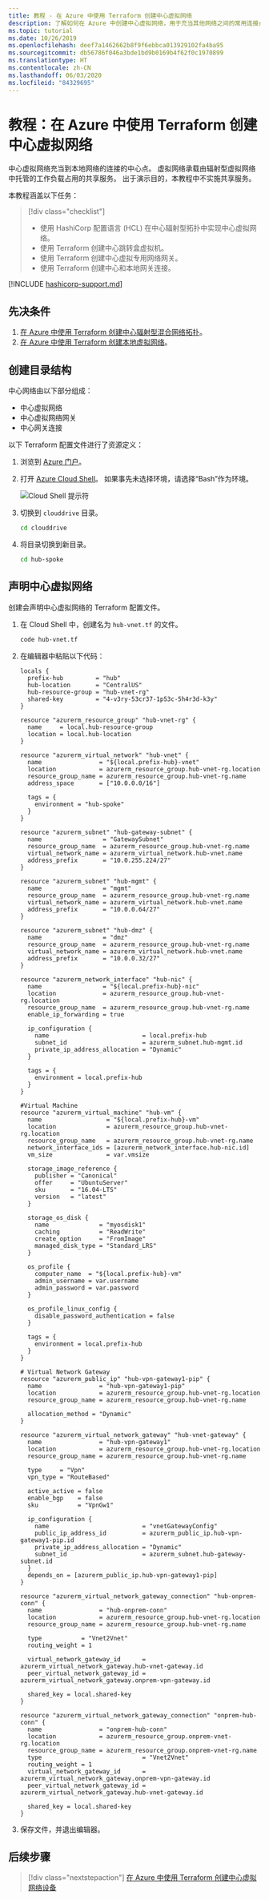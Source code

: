 ```yaml
---
title: 教程 - 在 Azure 中使用 Terraform 创建中心虚拟网络
description: 了解如何在 Azure 中创建中心虚拟网络，用于充当其他网络之间的常用连接点。
ms.topic: tutorial
ms.date: 10/26/2019
ms.openlocfilehash: deef7a1462662b8f9f6ebbca013929102fa4ba95
ms.sourcegitcommit: db56786f046a3bde1bd9b0169b4f62f0c1970899
ms.translationtype: HT
ms.contentlocale: zh-CN
ms.lasthandoff: 06/03/2020
ms.locfileid: "84329695"
---
```

# <a name="tutorial-create-a-hub-virtual-network-in-azure-by-using-terraform"></a>教程：在 Azure 中使用 Terraform 创建中心虚拟网络

中心虚拟网络充当到本地网络的连接的中心点。 虚拟网络承载由辐射型虚拟网络中托管的工作负载占用的共享服务。 出于演示目的，本教程中不实施共享服务。

本教程涵盖以下任务：

> [!div class="checklist"]
> * 使用 HashiCorp 配置语言 (HCL) 在中心辐射型拓扑中实现中心虚拟网络。
> * 使用 Terraform 创建中心跳转盒虚拟机。
> * 使用 Terraform 创建中心虚拟专用网络网关。
> * 使用 Terraform 创建中心和本地网关连接。

[!INCLUDE [hashicorp-support.md](includes/hashicorp-support.md)]

## <a name="prerequisites"></a>先决条件

1. [在 Azure 中使用 Terraform 创建中心辐射型混合网络拓扑](./hub-spoke-introduction.md)。
1. [在 Azure 中使用 Terraform 创建本地虚拟网络](./hub-spoke-on-prem.md)。

## <a name="create-the-directory-structure"></a>创建目录结构

中心网络由以下部分组成：

- 中心虚拟网络
- 中心虚拟网络网关
- 中心网关连接 

以下 Terraform 配置文件进行了资源定义：

1. 浏览到 [Azure 门户](https://portal.azure.com)。

1. 打开 [Azure Cloud Shell](/azure/cloud-shell/overview)。 如果事先未选择环境，请选择“Bash”作为环境。 

    ![Cloud Shell 提示符](./media/common/azure-portal-cloud-shell-button-min.png)

1. 切换到 `clouddrive` 目录。

    ```bash
    cd clouddrive
    ```

1. 将目录切换到新目录。

    ```bash
    cd hub-spoke
    ```

## <a name="declare-the-hub-virtual-network"></a>声明中心虚拟网络

创建会声明中心虚拟网络的 Terraform 配置文件。

1. 在 Cloud Shell 中，创建名为 `hub-vnet.tf` 的文件。

    ```bash
    code hub-vnet.tf
    ```

1. 在编辑器中粘贴以下代码：

    ```hcl
    locals {
      prefix-hub         = "hub"
      hub-location       = "CentralUS"
      hub-resource-group = "hub-vnet-rg"
      shared-key         = "4-v3ry-53cr37-1p53c-5h4r3d-k3y"
    }

    resource "azurerm_resource_group" "hub-vnet-rg" {
      name     = local.hub-resource-group
      location = local.hub-location
    }

    resource "azurerm_virtual_network" "hub-vnet" {
      name                = "${local.prefix-hub}-vnet"
      location            = azurerm_resource_group.hub-vnet-rg.location
      resource_group_name = azurerm_resource_group.hub-vnet-rg.name
      address_space       = ["10.0.0.0/16"]

      tags = {
        environment = "hub-spoke"
      }
    }

    resource "azurerm_subnet" "hub-gateway-subnet" {
      name                 = "GatewaySubnet"
      resource_group_name  = azurerm_resource_group.hub-vnet-rg.name
      virtual_network_name = azurerm_virtual_network.hub-vnet.name
      address_prefix       = "10.0.255.224/27"
    }

    resource "azurerm_subnet" "hub-mgmt" {
      name                 = "mgmt"
      resource_group_name  = azurerm_resource_group.hub-vnet-rg.name
      virtual_network_name = azurerm_virtual_network.hub-vnet.name
      address_prefix       = "10.0.0.64/27"
    }

    resource "azurerm_subnet" "hub-dmz" {
      name                 = "dmz"
      resource_group_name  = azurerm_resource_group.hub-vnet-rg.name
      virtual_network_name = azurerm_virtual_network.hub-vnet.name
      address_prefix       = "10.0.0.32/27"
    }

    resource "azurerm_network_interface" "hub-nic" {
      name                 = "${local.prefix-hub}-nic"
      location             = azurerm_resource_group.hub-vnet-rg.location
      resource_group_name  = azurerm_resource_group.hub-vnet-rg.name
      enable_ip_forwarding = true

      ip_configuration {
        name                          = local.prefix-hub
        subnet_id                     = azurerm_subnet.hub-mgmt.id
        private_ip_address_allocation = "Dynamic"
      }

      tags = {
        environment = local.prefix-hub
      }
    }

    #Virtual Machine
    resource "azurerm_virtual_machine" "hub-vm" {
      name                  = "${local.prefix-hub}-vm"
      location              = azurerm_resource_group.hub-vnet-rg.location
      resource_group_name   = azurerm_resource_group.hub-vnet-rg.name
      network_interface_ids = [azurerm_network_interface.hub-nic.id]
      vm_size               = var.vmsize

      storage_image_reference {
        publisher = "Canonical"
        offer     = "UbuntuServer"
        sku       = "16.04-LTS"
        version   = "latest"
      }

      storage_os_disk {
        name              = "myosdisk1"
        caching           = "ReadWrite"
        create_option     = "FromImage"
        managed_disk_type = "Standard_LRS"
      }

      os_profile {
        computer_name  = "${local.prefix-hub}-vm"
        admin_username = var.username
        admin_password = var.password
      }

      os_profile_linux_config {
        disable_password_authentication = false
      }

      tags = {
        environment = local.prefix-hub
      }
    }

    # Virtual Network Gateway
    resource "azurerm_public_ip" "hub-vpn-gateway1-pip" {
      name                = "hub-vpn-gateway1-pip"
      location            = azurerm_resource_group.hub-vnet-rg.location
      resource_group_name = azurerm_resource_group.hub-vnet-rg.name

      allocation_method = "Dynamic"
    }

    resource "azurerm_virtual_network_gateway" "hub-vnet-gateway" {
      name                = "hub-vpn-gateway1"
      location            = azurerm_resource_group.hub-vnet-rg.location
      resource_group_name = azurerm_resource_group.hub-vnet-rg.name

      type     = "Vpn"
      vpn_type = "RouteBased"

      active_active = false
      enable_bgp    = false
      sku           = "VpnGw1"

      ip_configuration {
        name                          = "vnetGatewayConfig"
        public_ip_address_id          = azurerm_public_ip.hub-vpn-gateway1-pip.id
        private_ip_address_allocation = "Dynamic"
        subnet_id                     = azurerm_subnet.hub-gateway-subnet.id
      }
      depends_on = [azurerm_public_ip.hub-vpn-gateway1-pip]
    }

    resource "azurerm_virtual_network_gateway_connection" "hub-onprem-conn" {
      name                = "hub-onprem-conn"
      location            = azurerm_resource_group.hub-vnet-rg.location
      resource_group_name = azurerm_resource_group.hub-vnet-rg.name

      type           = "Vnet2Vnet"
      routing_weight = 1

      virtual_network_gateway_id      = azurerm_virtual_network_gateway.hub-vnet-gateway.id
      peer_virtual_network_gateway_id = azurerm_virtual_network_gateway.onprem-vpn-gateway.id

      shared_key = local.shared-key
    }

    resource "azurerm_virtual_network_gateway_connection" "onprem-hub-conn" {
      name                = "onprem-hub-conn"
      location            = azurerm_resource_group.onprem-vnet-rg.location
      resource_group_name = azurerm_resource_group.onprem-vnet-rg.name
      type                            = "Vnet2Vnet"
      routing_weight = 1
      virtual_network_gateway_id      = azurerm_virtual_network_gateway.onprem-vpn-gateway.id
      peer_virtual_network_gateway_id = azurerm_virtual_network_gateway.hub-vnet-gateway.id

      shared_key = local.shared-key
    }
    ```
    
3. 保存文件，并退出编辑器。

## <a name="next-steps"></a>后续步骤

> [!div class="nextstepaction"] 
> [在 Azure 中使用 Terraform 创建中心虚拟网络设备](./hub-spoke-hub-nva.md)